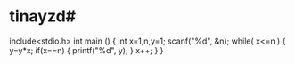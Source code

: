 # tinayzd#
include<stdio.h>
int main ()
{
int x=1,n,y=1;
scanf("%d", &n);
while( x<=n )
{
	y=y*x;
	if(x==n)
	{
	printf("%d", y);
	}
	x++;
}
}
